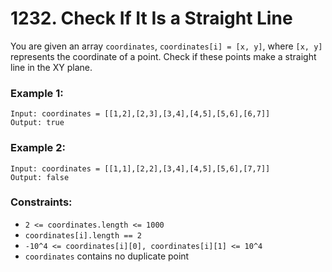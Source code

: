 # 1232. Check If It Is a Straight Line

You are given an array `coordinates`, `coordinates[i] = [x, y]`, where `[x, y]` represents the coordinate of a point. Check if these points make a straight line in the XY plane.

### Example 1:

```
Input: coordinates = [[1,2],[2,3],[3,4],[4,5],[5,6],[6,7]]
Output: true
```

### Example 2:

```
Input: coordinates = [[1,1],[2,2],[3,4],[4,5],[5,6],[7,7]]
Output: false
```

### Constraints:

- `2 <= coordinates.length <= 1000`
- `coordinates[i].length == 2`
- `-10^4 <= coordinates[i][0], coordinates[i][1] <= 10^4`
- `coordinates` contains no duplicate point
